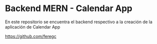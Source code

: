 # Backend MERN - Calendar App

En este repositorio se encuentra el backend respectivo a la creación de la aplicación de Calendar App

https://github.com/feregc